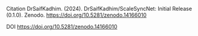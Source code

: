 Citation
DrSaifKadhim. (2024). DrSaifKadhim/ScaleSyncNet: Initial Release (0.1.0). Zenodo. https://doi.org/10.5281/zenodo.14166010


DOI
https://doi.org/10.5281/zenodo.14166010
